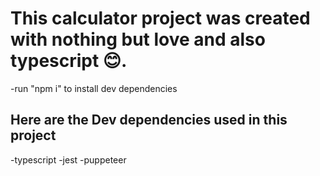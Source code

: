 # This calculator project was created with nothing but love and also typescript 😊.

-run "npm i" to install dev dependencies

## Here are the Dev dependencies used in this project

-typescript
-jest
-puppeteer